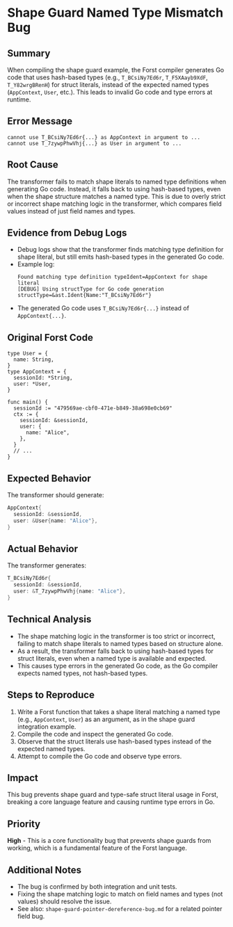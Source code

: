 # Shape Guard Named Type Mismatch Bug

## Summary

When compiling the shape guard example, the Forst compiler generates Go code that uses hash-based types (e.g., `T_BCsiNy7Ed6r`, `T_F5XAayb9XdF`, `T_Y82wrgBRenH`) for struct literals, instead of the expected named types (`AppContext`, `User`, etc.). This leads to invalid Go code and type errors at runtime.

## Error Message

```
cannot use T_BCsiNy7Ed6r{...} as AppContext in argument to ...
cannot use T_7zywpPhwVhj{...} as User in argument to ...
```

## Root Cause

The transformer fails to match shape literals to named type definitions when generating Go code. Instead, it falls back to using hash-based types, even when the shape structure matches a named type. This is due to overly strict or incorrect shape matching logic in the transformer, which compares field values instead of just field names and types.

## Evidence from Debug Logs

- Debug logs show that the transformer finds matching type definition for shape literal, but still emits hash-based types in the generated Go code.
- Example log:
  ```
  Found matching type definition typeIdent=AppContext for shape literal
  [DEBUG] Using structType for Go code generation structType=&ast.Ident{Name:"T_BCsiNy7Ed6r"}
  ```
- The generated Go code uses `T_BCsiNy7Ed6r{...}` instead of `AppContext{...}`.

## Original Forst Code

```forst
type User = {
  name: String,
}
type AppContext = {
  sessionId: *String,
  user: *User,
}

func main() {
  sessionId := "479569ae-cbf0-471e-b849-38a698e0cb69"
  ctx := {
    sessionId: &sessionId,
    user: {
      name: "Alice",
    },
  }
  // ...
}
```

## Expected Behavior

The transformer should generate:

```go
AppContext{
  sessionId: &sessionId,
  user: &User{name: "Alice"},
}
```

## Actual Behavior

The transformer generates:

```go
T_BCsiNy7Ed6r{
  sessionId: &sessionId,
  user: &T_7zywpPhwVhj{name: "Alice"},
}
```

## Technical Analysis

- The shape matching logic in the transformer is too strict or incorrect, failing to match shape literals to named types based on structure alone.
- As a result, the transformer falls back to using hash-based types for struct literals, even when a named type is available and expected.
- This causes type errors in the generated Go code, as the Go compiler expects named types, not hash-based types.

## Steps to Reproduce

1. Write a Forst function that takes a shape literal matching a named type (e.g., `AppContext`, `User`) as an argument, as in the shape guard integration example.
2. Compile the code and inspect the generated Go code.
3. Observe that the struct literals use hash-based types instead of the expected named types.
4. Attempt to compile the Go code and observe type errors.

## Impact

This bug prevents shape guard and type-safe struct literal usage in Forst, breaking a core language feature and causing runtime type errors in Go.

## Priority

**High** - This is a core functionality bug that prevents shape guards from working, which is a fundamental feature of the Forst language.

## Additional Notes

- The bug is confirmed by both integration and unit tests.
- Fixing the shape matching logic to match on field names and types (not values) should resolve the issue.
- See also: `shape-guard-pointer-dereference-bug.md` for a related pointer field bug.
